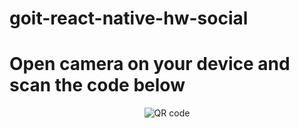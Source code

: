 # goit-react-native-hw-social

# Open camera on your device and scan the code below

<p align="center">
  <img src="https://qr.expo.dev/expo-go?owner=alexanderelmuratov&slug=goit-react-native-hw-social&releaseChannel=default&host=exp.host" alt="QR code"/>
</p>
